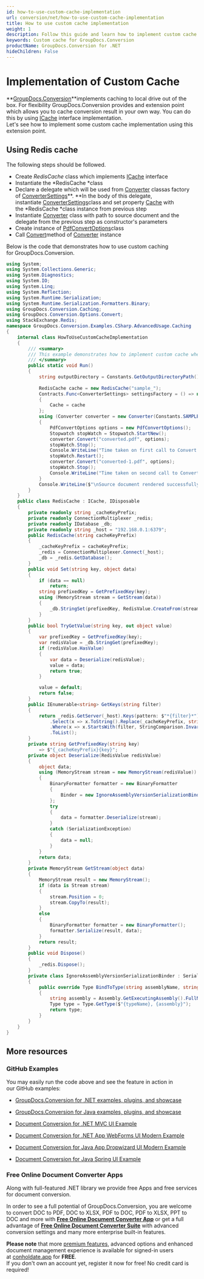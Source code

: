 ```yaml
---
id: how-to-use-custom-cache-implementation
url: conversion/net/how-to-use-custom-cache-implementation
title: How to use custom cache implementation
weight: 1
description: Follow this guide and learn how to implement custom cache implementation when document with GroupDocs.Conversion for .NET API.
keywords: Custom cache for GroupDocs.Conversion 
productName: GroupDocs.Conversion for .NET
hideChildren: False
---
```

# Implementation of Custom Cache

**[GroupDocs.Conversion](https://products.groupdocs.com/conversion/net)**implements caching to local drive out of the box. For flexibility GroupDocs.Conversion provides and extension point which allows you to cache conversion result in your own way. You can do this by using [ICache](https://apireference.groupdocs.com/net/conversion/groupdocs.conversion.caching/icache) interface implementation.  
Let's see how to implement some custom cache implementation using this extension point.

## Using Redis cache

The following steps should be followed.

*   Create *RedisCache* class which implements [ICache](https://apireference.groupdocs.com/net/conversion/groupdocs.conversion.caching/icache) interface
*   Instantiate the *RedisCache *class
*   Declare a delegate which will be used from [Converter](https://apireference.groupdocs.com/net/conversion/groupdocs.conversion/converter) classas factory of [ConverterSettings](https://apireference.groupdocs.com/net/conversion/groupdocs.conversion/convertersettings)**. **In the body of this delegate, instantiate [ConverterSettings](https://apireference.groupdocs.com/net/conversion/groupdocs.conversion/convertersettings)class and set property [Cache](https://apireference.groupdocs.com/net/conversion/groupdocs.conversion/convertersettings/properties/cache) with the *RedisCache *class instance from previous step
*   Instantiate [Converter](https://apireference.groupdocs.com/net/conversion/groupdocs.conversion/converter) class with path to source document and the delegate from the previous step as constructor's parameters
*   Create instance of [PdfConvertOptions](https://apireference.groupdocs.com/net/conversion/groupdocs.conversion.options.convert/pdfconvertoptions)class
*   Call [Convert](https://apireference.groupdocs.com/net/conversion/groupdocs.conversion/converter/methods/convert/2)method of [Converter](https://apireference.groupdocs.com/net/conversion/groupdocs.conversion/converter) instance

Below is the code that demonstrates how to use custom caching for GroupDocs.Conversion.

```csharp
using System;
using System.Collections.Generic;
using System.Diagnostics;
using System.IO;
using System.Linq;
using System.Reflection;
using System.Runtime.Serialization;
using System.Runtime.Serialization.Formatters.Binary;
using GroupDocs.Conversion.Caching;
using GroupDocs.Conversion.Options.Convert;
using StackExchange.Redis;
namespace GroupDocs.Conversion.Examples.CSharp.AdvancedUsage.Caching
{
    internal class HowToUseCustomCacheImplementation
    {
        /// <summary>
        /// This example demonstrates how to implement custom cache when rendering document.
        /// </summary>
        public static void Run()
        {
            string outputDirectory = Constants.GetOutputDirectoryPath();
            
            RedisCache cache = new RedisCache("sample_");
            Contracts.Func<ConverterSettings> settingsFactory = () => new ConverterSettings
            {
                Cache = cache
            };
            using (Converter converter = new Converter(Constants.SAMPLE_DOCX, settingsFactory))
            {
                PdfConvertOptions options = new PdfConvertOptions();
                Stopwatch stopWatch = Stopwatch.StartNew();
                converter.Convert("converted.pdf", options);
                stopWatch.Stop();
                Console.WriteLine("Time taken on first call to Convert method {0} (ms).", stopWatch.ElapsedMilliseconds);
                stopWatch.Restart();
                converter.Convert("converted-1.pdf", options);
                stopWatch.Stop();
                Console.WriteLine("Time taken on second call to Convert method {0} (ms).", stopWatch.ElapsedMilliseconds);
            }
            Console.WriteLine($"\nSource document rendered successfully.\nCheck output in {outputDirectory}.");
        }
    }
    public class RedisCache : ICache, IDisposable
    {
        private readonly string _cacheKeyPrefix;
        private readonly ConnectionMultiplexer _redis;
        private readonly IDatabase _db;
        private readonly string _host = "192.168.0.1:6379";
        public RedisCache(string cacheKeyPrefix)
        {
            _cacheKeyPrefix = cacheKeyPrefix;
            _redis = ConnectionMultiplexer.Connect(_host);
            _db = _redis.GetDatabase();
        }
        public void Set(string key, object data)
        {
            if (data == null)
                return;
            string prefixedKey = GetPrefixedKey(key);
            using (MemoryStream stream = GetStream(data))
            {
                _db.StringSet(prefixedKey, RedisValue.CreateFrom(stream));
            }
        }
        public bool TryGetValue(string key, out object value)
        {
            var prefixedKey = GetPrefixedKey(key);
            var redisValue = _db.StringGet(prefixedKey);
            if (redisValue.HasValue)
            {
                var data = Deserialize(redisValue);
                value = data;
                return true;
            }

            value = default;
            return false;
        }
        public IEnumerable<string> GetKeys(string filter)
        {
            return _redis.GetServer(_host).Keys(pattern: $"*{filter}*")
                .Select(x => x.ToString().Replace(_cacheKeyPrefix, string.Empty))
                .Where(x => x.StartsWith(filter, StringComparison.InvariantCultureIgnoreCase))
                .ToList();
        }
        private string GetPrefixedKey(string key)
            => $"{_cacheKeyPrefix}{key}";
        private object Deserialize(RedisValue redisValue)
        {
            object data;
            using (MemoryStream stream = new MemoryStream(redisValue))
            {
                BinaryFormatter formatter = new BinaryFormatter
                {
                    Binder = new IgnoreAssemblyVersionSerializationBinder()
                };
                try
                {
                    data = formatter.Deserialize(stream);
                }
                catch (SerializationException)
                {
                    data = null;
                }
            }
            return data;
        }
        private MemoryStream GetStream(object data)
        {
            MemoryStream result = new MemoryStream();
            if (data is Stream stream)
            {
                stream.Position = 0;
                stream.CopyTo(result);
            }
            else
            {
                BinaryFormatter formatter = new BinaryFormatter();
                formatter.Serialize(result, data);
            }
            return result;
        }
        public void Dispose()
        {
            _redis.Dispose();
        }
        private class IgnoreAssemblyVersionSerializationBinder : SerializationBinder
        {
            public override Type BindToType(string assemblyName, string typeName)
            {
                string assembly = Assembly.GetExecutingAssembly().FullName;
                Type type = Type.GetType($"{typeName}, {assembly}");
                return type;
            }
        }
    }
}

```

## More resources

### GitHub Examples

You may easily run the code above and see the feature in action in our GitHub examples:

*   [GroupDocs.Conversion for .NET examples, plugins, and showcase](https://github.com/groupdocs-conversion/GroupDocs.Conversion-for-.NET)
    
*   [GroupDocs.Conversion for Java examples, plugins, and showcase](https://github.com/groupdocs-conversion/GroupDocs.Conversion-for-Java)
    
*   [Document Conversion for .NET MVC UI Example](https://github.com/groupdocs-conversion/GroupDocs.Conversion-for-.NET-MVC) 
    
*   [Document Conversion for .NET App WebForms UI Modern Example](https://github.com/groupdocs-conversion/GroupDocs.Conversion-for-.NET-WebForms)
    
*   [Document Conversion for Java App Dropwizard UI Modern Example](https://github.com/groupdocs-conversion/GroupDocs.Conversion-for-Java-Dropwizard)
    
*   [Document Conversion for Java Spring UI Example](https://github.com/groupdocs-conversion/GroupDocs.Conversion-for-Java-Spring)
    

### Free Online Document Converter Apps

Along with full-featured .NET library we provide free Apps and free services for document conversion.

In order to see a full potential of GroupDocs.Conversion, you are welcome to convert DOC to PDF, DOC to XLSX, PDF to DOC, PDF to XLSX, PPT to DOC and more with **[Free Online Document Converter App](https://products.groupdocs.app/conversion)** or get a full advantage of **[Free Online Document Converter Suite](https://conholdate.app/features/document-converter-online)** with advanced conversion settings and many more enterprise built-in features.

**Please note** that more [premium features](https://conholdate.app/features), advanced options and enhanced document management experience is available for signed-in users at [conholdate.app](https://conholdate.app/) for **FREE**.  
If you don't own an account yet, register it now for free! No credit card is required!
